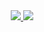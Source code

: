 <div  id = "badges" align = "center">
  <a href = "https://vk.com/i_am_fine_thank_you">
    <img src = "[https://img.shields.io/badge/vk](https://www.flaticon.com/ru/free-icon/vkontakte_3256027?term=%D0%92%D0%9A%D0%BE%D0%BD%D1%82%D0%B0%D0%BA%D1%82%D0%B5&page=1&position=28&origin=tag&related_id=3256027)">
  </a>

  <a href = "https://mail.google.com/mail/u/0/#inbox/FMfcgzGwHLmHPpVLXHjcGzHmBQntWVjt">
    <img src = "https://img.shields.io/badge/gmail">
  </a>
  
</div>
